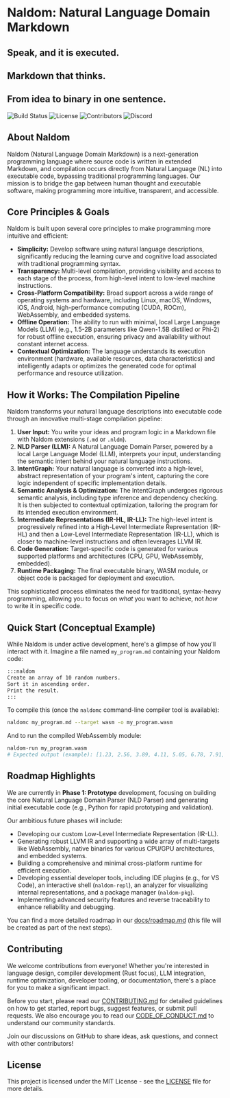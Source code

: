# Naldom: Natural Language Domain Markdown

## Speak, and it is executed.
## Markdown that thinks.
## From idea to binary in one sentence.

<!-- Placeholder for future badges -->
![Build Status](https://img.shields.io/badge/build-passing-brightgreen)
![License](https://img.shields.io/badge/license-MIT-blue)
![Contributors](https://img.shields.io/github/contributors/naldom-lang/naldom-lang)
![Discord](https://img.shields.io/badge/discord-join%20chat-7289DA?logo=discord)

## About Naldom

Naldom (Natural Language Domain Markdown) is a next-generation programming language where source code is written in extended Markdown, and compilation occurs directly from Natural Language (NL) into executable code, bypassing traditional programming languages. Our mission is to bridge the gap between human thought and executable software, making programming more intuitive, transparent, and accessible.

## Core Principles & Goals

Naldom is built upon several core principles to make programming more intuitive and efficient:

*   **Simplicity:** Develop software using natural language descriptions, significantly reducing the learning curve and cognitive load associated with traditional programming syntax.
*   **Transparency:** Multi-level compilation, providing visibility and access to each stage of the process, from high-level intent to low-level machine instructions.
*   **Cross-Platform Compatibility:** Broad support across a wide range of operating systems and hardware, including Linux, macOS, Windows, iOS, Android, high-performance computing (CUDA, ROCm), WebAssembly, and embedded systems.
*   **Offline Operation:** The ability to run with minimal, local Large Language Models (LLM) (e.g., 1.5-2B parameters like Qwen-1.5B distilled or Phi-2) for robust offline execution, ensuring privacy and availability without constant internet access.
*   **Contextual Optimization:** The language understands its execution environment (hardware, available resources, data characteristics) and intelligently adapts or optimizes the generated code for optimal performance and resource utilization.

## How it Works: The Compilation Pipeline

Naldom transforms your natural language descriptions into executable code through an innovative multi-stage compilation pipeline:

1.  **User Input:** You write your ideas and program logic in a Markdown file with Naldom extensions (`.md` or `.nldm`).
2.  **NLD Parser (LLM):** A Natural Language Domain Parser, powered by a local Large Language Model (LLM), interprets your input, understanding the semantic intent behind your natural language instructions.
3.  **IntentGraph:** Your natural language is converted into a high-level, abstract representation of your program's intent, capturing the core logic independent of specific implementation details.
4.  **Semantic Analysis & Optimization:** The IntentGraph undergoes rigorous semantic analysis, including type inference and dependency checking. It is then subjected to contextual optimization, tailoring the program for its intended execution environment.
5.  **Intermediate Representations (IR-HL, IR-LL):** The high-level intent is progressively refined into a High-Level Intermediate Representation (IR-HL) and then a Low-Level Intermediate Representation (IR-LL), which is closer to machine-level instructions and often leverages LLVM IR.
6.  **Code Generation:** Target-specific code is generated for various supported platforms and architectures (CPU, GPU, WebAssembly, embedded).
7.  **Runtime Packaging:** The final executable binary, WASM module, or object code is packaged for deployment and execution.

This sophisticated process eliminates the need for traditional, syntax-heavy programming, allowing you to focus on *what* you want to achieve, not *how* to write it in specific code.

## Quick Start (Conceptual Example)

While Naldom is under active development, here's a glimpse of how you'll interact with it. Imagine a file named `my_program.md` containing your Naldom code:

```markdown
:::naldom
Create an array of 10 random numbers.
Sort it in ascending order.
Print the result.
:::
```

To compile this (once the `naldomc` command-line compiler tool is available):

```bash
naldomc my_program.md --target wasm -o my_program.wasm
```

And to run the compiled WebAssembly module:

```bash
naldom-run my_program.wasm
# Expected output (example): [1.23, 2.56, 3.89, 4.11, 5.05, 6.78, 7.91, 8.22, 9.45, 10.00]
```

## Roadmap Highlights

We are currently in **Phase 1: Prototype** development, focusing on building the core Natural Language Domain Parser (NLD Parser) and generating initial executable code (e.g., Python for rapid prototyping and validation).

Our ambitious future phases will include:
*   Developing our custom Low-Level Intermediate Representation (IR-LL).
*   Generating robust LLVM IR and supporting a wide array of multi-targets like WebAssembly, native binaries for various CPU/GPU architectures, and embedded systems.
*   Building a comprehensive and minimal cross-platform runtime for efficient execution.
*   Developing essential developer tools, including IDE plugins (e.g., for VS Code), an interactive shell (`naldom-repl`), an analyzer for visualizing internal representations, and a package manager (`naldom-pkg`).
*   Implementing advanced security features and reverse traceability to enhance reliability and debugging.

You can find a more detailed roadmap in our [docs/roadmap.md](docs/roadmap.md) (this file will be created as part of the next steps).

## Contributing

We welcome contributions from everyone! Whether you're interested in language design, compiler development (Rust focus), LLM integration, runtime optimization, developer tooling, or documentation, there's a place for you to make a significant impact.

Before you start, please read our [CONTRIBUTING.md](CONTRIBUTING.md) for detailed guidelines on how to get started, report bugs, suggest features, or submit pull requests. We also encourage you to read our [CODE_OF_CONDUCT.md](CODE_OF_CONDUCT.md) to understand our community standards.

Join our discussions on GitHub to share ideas, ask questions, and connect with other contributors!

## License

This project is licensed under the MIT License - see the [LICENSE](LICENSE) file for more details.
